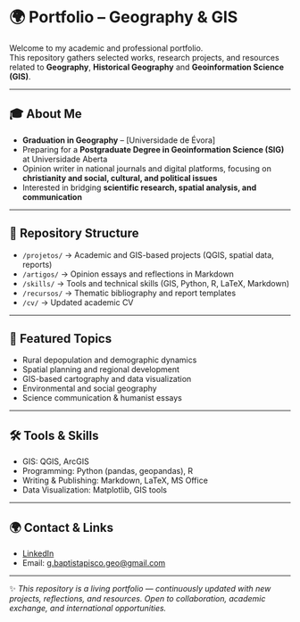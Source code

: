 # 🌍 Portfolio – Geography & GIS  

Welcome to my academic and professional portfolio.  
This repository gathers selected works, research projects, and resources related to **Geography**, **Historical Geography** and **Geoinformation Science (GIS)**.  

---

## 🎓 About Me  
- **Graduation in Geography** – [Universidade de Évora]  
- Preparing for a **Postgraduate Degree in Geoinformation Science (SIG)** at Universidade Aberta  
- Opinion writer in national journals and digital platforms, focusing on **christianity and social, cultural, and political issues**  
- Interested in bridging **scientific research, spatial analysis, and communication**  

---

## 📂 Repository Structure  

- `/projetos/` → Academic and GIS-based projects (QGIS, spatial data, reports)  
- `/artigos/` → Opinion essays and reflections in Markdown  
- `/skills/` → Tools and technical skills (GIS, Python, R, LaTeX, Markdown)  
- `/recursos/` → Thematic bibliography and report templates  
- `/cv/` → Updated academic CV  

---

## 🔎 Featured Topics  
- Rural depopulation and demographic dynamics  
- Spatial planning and regional development  
- GIS-based cartography and data visualization  
- Environmental and social geography  
- Science communication & humanist essays  

---

## 🛠️ Tools & Skills  
- GIS: QGIS, ArcGIS  
- Programming: Python (pandas, geopandas), R  
- Writing & Publishing: Markdown, LaTeX, MS Office  
- Data Visualization: Matplotlib, GIS tools  

---

## 🌍 Contact & Links  
- [LinkedIn](https://www.linkedin.com/in/guilherme-mm-baptista-pisco/)  
- Email: g.baptistapisco.geo@gmail.com  

---

✨ *This repository is a living portfolio — continuously updated with new projects, reflections, and resources. Open to collaboration, academic exchange, and international opportunities.*  
